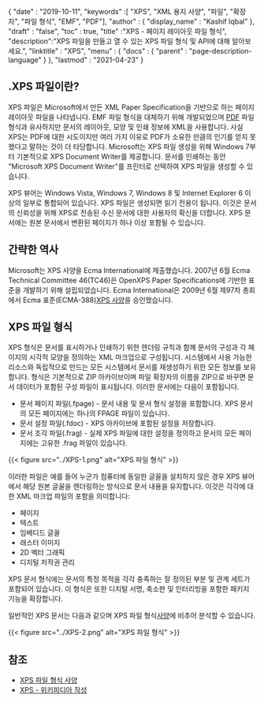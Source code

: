 {
  "date" : "2019-10-11",
  "keywords" :[ "XPS", "XML 용지 사양", "파일", "확장자", "파일 형식", "EMF", "PDF"],
  "author" : {
    "display_name" : "Kashif Iqbal"
},
  "draft" : "false",
  "toc" : true,
  "title" :"XPS - 페이지 레이아웃 파일 형식",
  "description":"XPS 파일을 만들고 열 수 있는 XPS 파일 형식 및 API에 대해 알아보세요.",
  "linktitle" : "XPS",
  "menu" : {
    "docs" : {
      "parent" : "page-description-language"
}
},
  "lastmod" : "2021-04-23"
}

## .XPS 파일이란? ##

XPS 파일은 Microsoft에서 만든 XML Paper Specification을 기반으로 하는 페이지 레이아웃 파일을 나타냅니다. EMF 파일 형식을 대체하기 위해 개발되었으며 [PDF](/ko/pdf/) 파일 형식과 유사하지만 문서의 레이아웃, 모양 및 인쇄 정보에 XML을 사용합니다. 사실 XPS는 PDF에 대한 시도이지만 여러 가지 이유로 PDF가 소유한 만큼의 인기를 얻지 못했다고 말하는 것이 더 타당합니다. Microsoft는 XPS 파일 생성을 위해 Windows 7부터 기본적으로 XPS Document Writer를 제공합니다. 문서를 인쇄하는 동안 "Microsoft XPS Document Writer"를 프린터로 선택하여 XPS 파일을 생성할 수 있습니다.

XPS 뷰어는 Windows Vista, Windows 7, Windows 8 및 Internet Explorer 6 이상의 일부로 통합되어 있습니다. XPS 파일은 생성되면 읽기 전용이 됩니다. 이것은 문서의 신뢰성을 위해 XPS로 전송된 수신 문서에 대한 사용자의 확신을 더합니다. XPS 문서에는 원본 문서에서 변환된 페이지가 하나 이상 포함될 수 있습니다.

## 간략한 역사 ##

Microsoft는 XPS 사양을 Ecma International에 제출했습니다. 2007년 6월 Ecma Technical Committee 46(TC46)은 OpenXPS Paper Specifications에 기반한 표준을 개발하기 위해 설립되었습니다. Ecma International은 2009년 6월 제97차 총회에서 Ecma 표준(ECMA-388)[XPS 사양](https://www.ecma-international.org/publications-and-standards/standards/ecma-388/)을 승인했습니다.

## XPS 파일 형식 ##

XPS 형식은 문서를 표시하거나 인쇄하기 위한 렌더링 규칙과 함께 문서의 구성과 각 페이지의 시각적 모양을 정의하는 XML 마크업으로 구성됩니다. 시스템에서 사용 가능한 리소스와 독립적으로 만드는 모든 시스템에서 문서를 재생성하기 위한 모든 정보를 보유합니다. 형식은 기본적으로 ZIP 아카이브이며 파일 확장자의 이름을 ZIP으로 바꾸면 문서 데이터가 포함된 구성 파일이 표시됩니다. 이러한 문서에는 다음이 포함됩니다.

* 문서 페이지 파일(.fpage) - 문서 내용 및 문서 형식 설정을 포함합니다. XPS 문서의 모든 페이지에는 하나의 FPAGE 파일이 있습니다.
* 문서 설정 파일(.fdoc) - XPS 아카이브에 포함된 설정을 저장합니다.
* 문서 조각 파일(.frag) - 실제 XPS 파일에 대한 설정을 정의하고 문서의 모든 페이지에는 고유한 .frag 파일이 있습니다.

{{< figure src="../XPS-1.png" alt="XPS 파일 형식" >}}

이러한 파일은 예를 들어 누군가 컴퓨터에 동일한 글꼴을 설치하지 않은 경우 XPS 뷰어에서 해당 원본 글꼴을 렌더링하는 방식으로 문서 내용을 유지합니다. 이것은 각각에 대한 XML 마크업 파일의 포함을 의미합니다:

* 페이지
* 텍스트
* 임베디드 글꼴
* 래스터 이미지
* 2D 벡터 그래픽
* 디지털 저작권 관리

XPS 문서 형식에는 문서의 특정 목적을 각각 충족하는 잘 정의된 부분 및 관계 세트가 포함되어 있습니다. 이 형식은 또한 디지털 서명, 축소판 및 인터리빙을 포함한 패키지 기능을 확장합니다.

일반적인 XPS 문서는 다음과 같으며 XPS 파일 형식[사양](https://www.ecma-international.org/activities/XML%20Paper%20Specification/XPS%20Standard.pdf)에 비추어 분석할 수 있습니다.

{{< figure src="../XPS-2.png" alt="XPS 파일 형식" >}}


## 참조 ##

* [XPS 파일 형식 사양](https://www.ecma-international.org/publications-and-standards/standards/ecma-388/)
* [XPS - 위키피디아 작성](https://en.wikipedia.org/wiki/Open_XML_Paper_Specification#Viewing_and_creating_XPS_documents)

